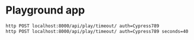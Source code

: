 # Playground app

```bash
http POST localhost:8000/api/play/timeout/ auth=Cypress789
http POST localhost:8000/api/play/timeout/ auth=Cypress789 seconds=40
```
